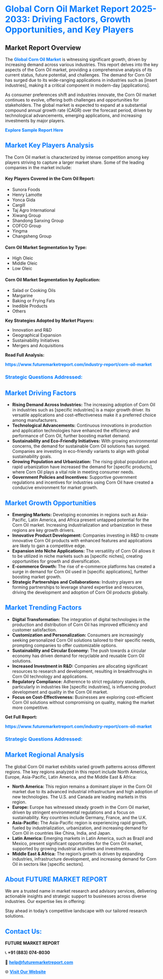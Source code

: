<h1 style="color: #007BFF;">Global Corn Oil Market Report 2025-2033: Driving Factors, Growth Opportunities, and Key Players</h1>

<section id="overview">
<h2>Market Report Overview</h2>
<p>The <a href="https://www.futuremarketreport.com/industry-report/corn-oil-market" style="color: #007BFF; text-decoration: none;"><strong>Global Corn Oil Market</strong></a> is witnessing significant growth, driven by increasing demand across various industries. This report delves into the key aspects of the Corn Oil market, providing a comprehensive analysis of its current status, future potential, and challenges. The demand for Corn Oil has surged due to its wide-ranging applications in industries such as [insert industries], making it a critical component in modern-day [applications].</p>
<p>As consumer preferences shift and industries innovate, the Corn Oil market continues to evolve, offering both challenges and opportunities for stakeholders. The global market is expected to expand at a substantial compound annual growth rate (CAGR) over the forecast period, driven by technological advancements, emerging applications, and increasing investments by major players.</p>
</section>

<section id="overview">
<p><a href="https://www.futuremarketreport.com/request-sample/reportId=85742" style="color: #007BFF; text-decoration: none;"><strong>Explore Sample Report Here</strong></a></p>
</section>

<section id="key-players">
<h2 style="color: #007BFF;">Market Key Players Analysis</h2>
<p>The Corn Oil market is characterized by intense competition among key players striving to capture a larger market share. Some of the leading companies in the market include:</p>
<h4>Key Players Covered in the Corn Oil Report:</h4>
<ul><li>Sunora Foods</li><li>Henry Lamotte</li><li>Yonca Gida</li><li>Cargill</li><li>Taj Agro International</li><li>Xiwang Group</li><li>Shandong Sanxing Group</li><li>COFCO Group</li><li>Yingma</li><li>Changsheng Group</li></ul>
<h4>Corn Oil Market Segmentation by Type:</h4>
<ul><li>High Oleic</li><li>Middle Oleic</li><li>Low Oleic</li></ul>

<h4>Corn Oil Market Segmentation by Application:</h4>
<ul><li>Salad or Cooking Oils</li><li>Margarine</li><li>Baking or Frying Fats</li><li>Inedible Products</li><li>Others</li></ul>
<p><strong>Key Strategies Adopted by Market Players:</strong></p>
<ul>
<li>Innovation and R&D</li>
<li>Geographical Expansion</li>
<li>Sustainability Initiatives</li>
<li>Mergers and Acquisitions</li>
</ul>
</section>

<section>
<p><strong>Read Full Analysis: </strong></p><a href="https://www.futuremarketreport.com/industry-report/corn-oil-market" style="color: #007BFF; text-decoration: none;"><strong>https://www.futuremarketreport.com/industry-report/corn-oil-market</strong></a>
<h3 style="color: #007BFF;">Strategic Questions Addressed:</h3>
</section>

<section id="driving-factors">
<h2 style="color: #007BFF;">Market Driving Factors</h2>
<ul>
<li><strong>Rising Demand Across Industries:</strong> The increasing adoption of Corn Oil in industries such as [specific industries] is a major growth driver. Its versatile applications and cost-effectiveness make it a preferred choice among manufacturers.</li>
<li><strong>Technological Advancements:</strong> Continuous innovations in production and application technologies have enhanced the efficiency and performance of Corn Oil, further boosting market demand.</li>
<li><strong>Sustainability and Eco-Friendly Initiatives:</strong> With growing environmental concerns, the demand for sustainable Corn Oil solutions has surged. Companies are investing in eco-friendly variants to align with global sustainability goals.</li>
<li><strong>Growing Population and Urbanization:</strong> The rising global population and rapid urbanization have increased the demand for [specific products], where Corn Oil plays a vital role in meeting consumer needs.</li>
<li><strong>Government Policies and Incentives:</strong> Supportive government regulations and incentives for industries using Corn Oil have created a conducive environment for market growth.</li>
</ul>
</section>

<section id="growth-opportunities">
<h2 style="color: #007BFF;">Market Growth Opportunities</h2>
<ul>
<li><strong>Emerging Markets:</strong> Developing economies in regions such as Asia-Pacific, Latin America, and Africa present untapped potential for the Corn Oil market. Increasing industrialization and urbanization in these regions are key growth drivers.</li>
<li><strong>Innovative Product Development:</strong> Companies investing in R&D to create innovative Corn Oil products with enhanced features and applications are likely to gain a competitive edge.</li>
<li><strong>Expansion into Niche Applications:</strong> The versatility of Corn Oil allows it to be utilized in niche markets such as [specific niches], creating opportunities for growth and diversification.</li>
<li><strong>E-commerce Growth:</strong> The rise of e-commerce platforms has created a surge in demand for Corn Oil used in [specific applications], further boosting market growth.</li>
<li><strong>Strategic Partnerships and Collaborations:</strong> Industry players are forming partnerships to leverage shared expertise and resources, driving the development and adoption of Corn Oil products globally.</li>
</ul>
</section>

<section id="trending-factors">
<h2 style="color: #007BFF;">Market Trending Factors</h2>
<ul>
<li><strong>Digital Transformation:</strong> The integration of digital technologies in the production and distribution of Corn Oil has improved efficiency and customer satisfaction.</li>
<li><strong>Customization and Personalization:</strong> Consumers are increasingly seeking personalized Corn Oil solutions tailored to their specific needs, prompting companies to offer customizable options.</li>
<li><strong>Sustainability and Circular Economy:</strong> The push towards a circular economy has driven demand for recyclable and reusable Corn Oil solutions.</li>
<li><strong>Increased Investment in R&D:</strong> Companies are allocating significant resources to research and development, resulting in breakthroughs in Corn Oil technology and applications.</li>
<li><strong>Regulatory Compliance:</strong> Adherence to strict regulatory standards, particularly in industries like [specific industries], is influencing product development and quality in the Corn Oil market.</li>
<li><strong>Focus on Cost-Effectiveness:</strong> Businesses are exploring cost-efficient Corn Oil solutions without compromising on quality, making the market more competitive.</li>
</ul>
</section>

<section>
<p><strong>Get Full Report: </strong></p><a href="https://www.futuremarketreport.com/industry-report/corn-oil-market" style="color: #007BFF; text-decoration: none;"><strong>https://www.futuremarketreport.com/industry-report/corn-oil-market</strong></a>
<h3 style="color: #007BFF;">Strategic Questions Addressed:</h3>
</section>


<section id="regional-analysis">
<h2 style="color: #007BFF;">Market Regional Analysis</h2>
<p>The global Corn Oil market exhibits varied growth patterns across different regions. The key regions analyzed in this report include North America, Europe, Asia-Pacific, Latin America, and the Middle East & Africa:</p>
<ul>
<li><strong>North America:</strong> This region remains a dominant player in the Corn Oil market due to its advanced industrial infrastructure and high adoption of new technologies. The U.S. and Canada are leading markets in this region.</li>
<li><strong>Europe:</strong> Europe has witnessed steady growth in the Corn Oil market, driven by stringent environmental regulations and a focus on sustainability. Key countries include Germany, France, and the U.K.</li>
<li><strong>Asia-Pacific:</strong> The Asia-Pacific region is experiencing rapid growth, fueled by industrialization, urbanization, and increasing demand for Corn Oil in countries like China, India, and Japan.</li>
<li><strong>Latin America:</strong> Emerging markets in Latin America, such as Brazil and Mexico, present significant opportunities for the Corn Oil market, supported by growing industrial activities and investments.</li>
<li><strong>Middle East & Africa:</strong> The region’s growth is driven by expanding industries, infrastructure development, and increasing demand for Corn Oil in sectors like [specific sectors].</li>
</ul>
</section>

<footer>
<h2 style="color: #007BFF;">About FUTURE MARKET REPORT</h2>
<p>We are a trusted name in market research and advisory services, delivering actionable insights and strategic support to businesses across diverse industries. Our expertise lies in offering:</p>

<p>Stay ahead in today’s competitive landscape with our tailored research solutions.</p>

<h2 style="color: #007BFF;">Contact Us:</h2>
<p><strong>FUTURE MARKET REPORT</strong></p>
<p>📞 <strong>+91 (883) 074-8030</strong></p>
<p>📧 <strong><a href="mailto:help@futuremarketreport.com" style="color: #007BFF;">help@futuremarketreport.com</a></strong></p>
<p>🌐 <strong><a href="https://www.futuremarketreport.com/" style="color: #007BFF;">Visit Our Website</a></strong></p>
</footer>